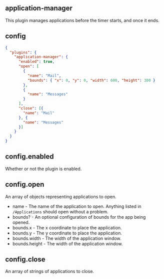 ## application-manager

This plugin manages applications before the timer starts, and once it ends.

## config

```json
{
  "plugins": {
    "application-manager": {
      "enabled": true,
      "open": [
        {
          "name": "Mail",
          "bounds": { "x": 0, "y": 0, "width": 600, "height": 300 }
        },
        {
          "name": "Messages"
        }
      ],
      "close": [{
        "name": "Mail"
      }, {
        "name": "Messages"
      }]
    }
  }
}
```

## config.enabled

Whether or not the plugin is enabled.

## config.open

An array of objects representing applications to open.

- name - The name of the application to open. Anything listed in `/Applications` should open without a problem.
- bounds? - An optional configuration of bounds for the app being opened.
- bounds.x - The x coordinate to place the application.
- bounds.y - The y coordinate to place the application.
- bounds.width - The width of the application window.
- bounds.height - The width of the application window.

## config.close

An array of strings of applications to close.
